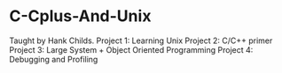 # C-Cplus-And-Unix
Taught by Hank Childs. Project 1: Learning Unix 
Project 2: C/C++ primer 
Project 3: Large System + Object Oriented Programming 
Project 4: Debugging and Profiling
